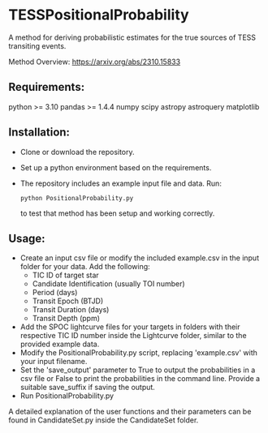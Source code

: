 # TESSPositionalProbability

A method for deriving probabilistic estimates for the true sources of TESS transiting events. 

Method Overview: https://arxiv.org/abs/2310.15833

## Requirements:
python >= 3.10
pandas  >= 1.4.4
numpy
scipy
astropy
astroquery
matplotlib

## Installation:
- Clone or download the repository.
- Set up a python environment based on the requirements. 
- The repository includes an example input file and data. Run:

  ```python PositionalProbability.py```

  to test that method has been setup and working correctly.

## Usage:
- Create an input csv file or modify the included example.csv in the input folder for your data. Add the following:
  - TIC ID of target star
  - Candidate Identification (usually TOI number)
  - Period (days)
  - Transit Epoch (BTJD)
  - Transit Duration (days)
  - Transit Depth (ppm)
- Add the SPOC lightcurve files for your targets in folders with their respective TIC ID number inside the Lightcurve folder, similar to the provided example data.
- Modify the PositionalProbability.py script, replacing 'example.csv' with your input filename.
- Set the 'save_output' parameter to True to output the probabilities in a csv file or False to print the probabilities in the command line. Provide a suitable save_suffix if saving the output.
- Run PositionalProbability.py

A detailed explanation of the user functions and their parameters can be found in CandidateSet.py inside the CandidateSet folder. 
